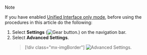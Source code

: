 > [!NOTE]
> If you have enabled [Unified Interface only mode](../admin/about-unified-interface.md#enable-unified-interface-in-dynamics-365-customer-engagement-on-premises), before using the procedures in this article do the following:
> 1. Select **Settings** (![Gear button.](media/selection-rule-gear-button.png "Gear button")) on the navigation bar. 
> 2. Select **Advanced Settings**.
>    > [!div class="mx-imgBorder"] 
>    > ![Advanced Settings.](media/uci-advanced-settings-small.png "Advanced Settings")